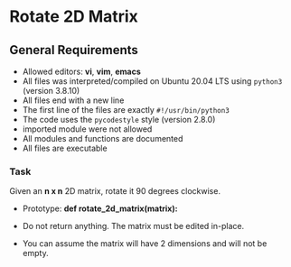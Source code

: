 # Rotate 2D Matrix


## General Requirements
- Allowed editors: **vi**, **vim**, **emacs**
- All files was interpreted/compiled on Ubuntu 20.04 LTS using ``python3`` (version 3.8.10)
- All files end with a new line
- The first line of the files are exactly ``#!/usr/bin/python3``
- The code uses the ``pycodestyle`` style (version 2.8.0)
- imported module were not allowed
- All modules and functions are documented
- All files are executable

### Task
Given an **n x n** 2D matrix, rotate it 90 degrees clockwise.

- Prototype: **def rotate_2d_matrix(matrix):**

- Do not return anything. The matrix must be edited in-place.

- You can assume the matrix will have 2 dimensions and will not be empty.
